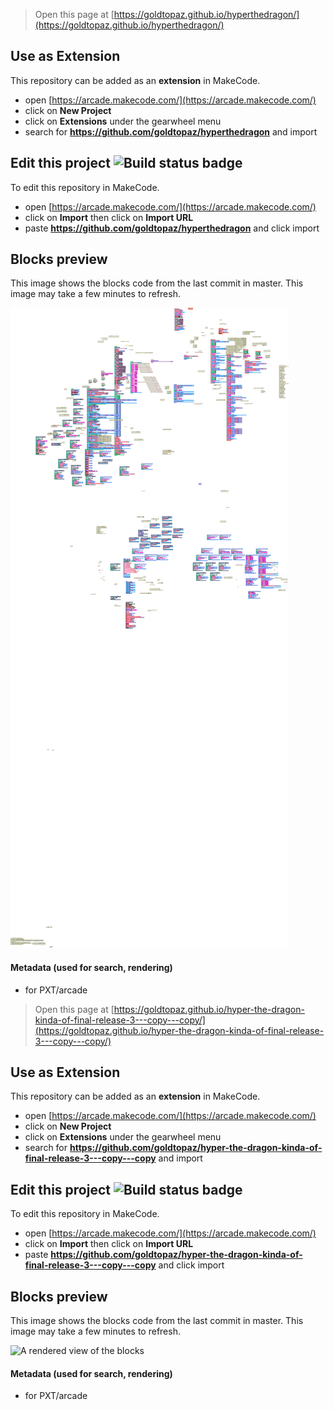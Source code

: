  


> Open this page at [https://goldtopaz.github.io/hyperthedragon/](https://goldtopaz.github.io/hyperthedragon/)

## Use as Extension

This repository can be added as an **extension** in MakeCode.

* open [https://arcade.makecode.com/](https://arcade.makecode.com/)
* click on **New Project**
* click on **Extensions** under the gearwheel menu
* search for **https://github.com/goldtopaz/hyperthedragon** and import

## Edit this project ![Build status badge](https://github.com/goldtopaz/hyperthedragon/workflows/MakeCode/badge.svg)

To edit this repository in MakeCode.

* open [https://arcade.makecode.com/](https://arcade.makecode.com/)
* click on **Import** then click on **Import URL**
* paste **https://github.com/goldtopaz/hyperthedragon** and click import

## Blocks preview

This image shows the blocks code from the last commit in master.
This image may take a few minutes to refresh.

![A rendered view of the blocks](https://github.com/goldtopaz/hyperthedragon/raw/master/.github/makecode/blocks.png)

#### Metadata (used for search, rendering)

* for PXT/arcade
<script src="https://makecode.com/gh-pages-embed.js"></script><script>makeCodeRender("{{ site.makecode.home_url }}", "{{ site.github.owner_name }}/{{ site.github.repository_name }}");</script>



> Open this page at [https://goldtopaz.github.io/hyper-the-dragon-kinda-of-final-release-3---copy---copy/](https://goldtopaz.github.io/hyper-the-dragon-kinda-of-final-release-3---copy---copy/)

## Use as Extension

This repository can be added as an **extension** in MakeCode.

* open [https://arcade.makecode.com/](https://arcade.makecode.com/)
* click on **New Project**
* click on **Extensions** under the gearwheel menu
* search for **https://github.com/goldtopaz/hyper-the-dragon-kinda-of-final-release-3---copy---copy** and import

## Edit this project ![Build status badge](https://github.com/goldtopaz/hyper-the-dragon-kinda-of-final-release-3---copy---copy/workflows/MakeCode/badge.svg)

To edit this repository in MakeCode.

* open [https://arcade.makecode.com/](https://arcade.makecode.com/)
* click on **Import** then click on **Import URL**
* paste **https://github.com/goldtopaz/hyper-the-dragon-kinda-of-final-release-3---copy---copy** and click import

## Blocks preview

This image shows the blocks code from the last commit in master.
This image may take a few minutes to refresh.

![A rendered view of the blocks](https://github.com/goldtopaz/hyper-the-dragon-kinda-of-final-release-3---copy---copy/raw/master/.github/makecode/blocks.png)

#### Metadata (used for search, rendering)

* for PXT/arcade
<script src="https://makecode.com/gh-pages-embed.js"></script><script>makeCodeRender("{{ site.makecode.home_url }}", "{{ site.github.owner_name }}/{{ site.github.repository_name }}");</script>
